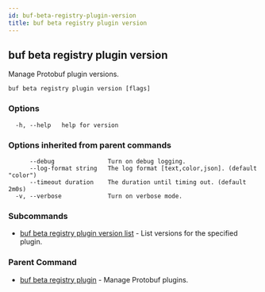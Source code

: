 ```yaml
---
id: buf-beta-registry-plugin-version
title: buf beta registry plugin version
---
```

## buf beta registry plugin version

Manage Protobuf plugin versions.

```
buf beta registry plugin version [flags]
```

### Options

```
  -h, --help   help for version
```

### Options inherited from parent commands

```
      --debug               Turn on debug logging.
      --log-format string   The log format [text,color,json]. (default "color")
      --timeout duration    The duration until timing out. (default 2m0s)
  -v, --verbose             Turn on verbose mode.
```

### Subcommands

* [buf beta registry plugin version list](buf-beta-registry-plugin-version-list.md)	 - List versions for the specified plugin.

### Parent Command

* [buf beta registry plugin](buf-beta-registry-plugin.md)	 - Manage Protobuf plugins.
